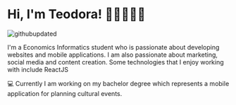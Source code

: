 <h1>Hi, I'm Teodora! 👋🏻👩🏼‍💻</h1>

![githubupdated](https://github.com/teoc34/carateodora/assets/23657183/3148e42a-76a9-41f5-a1be-e6159f0012d1)

I'm a Economics Informatics student who is passionate about developing websites and mobile applications. I am also passionate about marketing, social media and content creation. Some technologies that I enjoy working with include ReactJS 

💻 Currently I am working on my bachelor degree which represents a mobile application for planning cultural events. 
